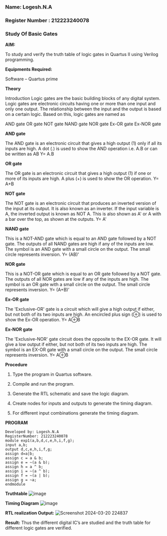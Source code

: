 ### Name: Logesh.N.A
### Register Number : 212223240078
### Study Of Basic Gates
**AIM:** 

To study and verify the truth table of logic gates in Quartus II using Verilog programming.

**Equipments Required:**

Software – Quartus prime 

**Theory**

Introduction Logic gates are the basic building blocks of any digital system. Logic gates are electronic circuits having one or more than one input and only one output. The relationship between the input and the output is based on a certain logic. Based on this, logic gates are named as

AND gate OR gate NOT gate NAND gate NOR gate Ex-OR gate Ex-NOR gate

**AND gate**

The AND gate is an electronic circuit that gives a high output (1) only if all its inputs are high. A dot (.) is used to show the AND operation i.e. A.B or can be written as AB
Y= A.B

**OR gate** 

The OR gate is an electronic circuit that gives a high output (1) if one or more of its inputs are high. A plus (+) is used to show the OR operation.
Y= A+B

**NOT gate**

The NOT gate is an electronic circuit that produces an inverted version of the input at its output. It is also known as an inverter. If the input variable is A, the inverted output is known as NOT A. This is also shown as A' or A with a bar over the top, as shown at the outputs.
Y= A'

**NAND gate**

This is a NOT-AND gate which is equal to an AND gate followed by a NOT gate. The outputs of all NAND gates are high if any of the inputs are low. The symbol is an AND gate with a small circle on the output. The small circle represents inversion.
Y= (AB)’

**NOR gate**

This is a NOT-OR gate which is equal to an OR gate followed by a NOT gate. The outputs of all NOR gates are low if any of the inputs are high. The symbol is an OR gate with a small circle on the output. The small circle represents inversion.
Y= (A+B)’

**Ex-OR gate**

The 'Exclusive-OR' gate is a circuit which will give a high output if either, but not both of its two inputs are high. An encircled plus sign (⊕) is used to show the Ex-OR operation.
Y= A⊕B

**Ex-NOR gate**

The 'Exclusive-NOR' gate circuit does the opposite to the EX-OR gate. It will give a low output if either, but not both of its two inputs are high. The symbol is an EX-OR gate with a small circle on the output. The small circle represents inversion.
Y= A⊕B

**Procedure** 

1.	Type the program in Quartus software.

2.	Compile and run the program.

3.	Generate the RTL schematic and save the logic diagram.

4.	Create nodes for inputs and outputs to generate the timing diagram.

5.	For different input combinations generate the timing diagram.


**PROGRAM**
```
Developed by: Logesh.N.A
RegisterNumber: 212223240078
module exp1(a,b,d,c,e,h,i,f,g);
input a,b;
output d,c,e,h,i,f,g;
assign d=a|b;
assign c = a & b;
assign e = ~(a & b);
assign h = a ^ b;
assign i = ~(a ^ b);
assign f = ~(a | b);
assign g = ~a;
endmodule 
 ```
**Truthtable**
![image](https://github.com/Logesh051/study-of-basic-gates/assets/144979188/7cdd14bc-983b-45fd-b489-80172f87f7e6)

**Timing Diagram**
![image](https://github.com/Logesh051/study-of-basic-gates/assets/144979188/d1367b32-97b4-4094-916c-3d3a98463277)

**RTL realization Output:** 
![Screenshot 2024-03-20 224837](https://github.com/Logesh051/study-of-basic-gates/assets/144979188/740bff50-b16d-4510-b290-026ec99adae8)

**Result:**
Thus the different digital IC’s are studied and the truth table for different logic gates are verified.

